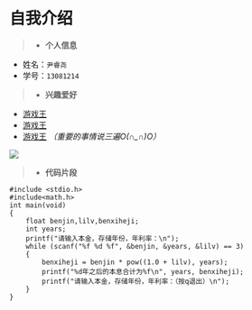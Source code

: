 # 自我介绍


>* **个人信息**
  * 姓名：`尹睿尧`
  * 学号：`13081214`


>* __兴趣爱好__
  * [游戏王](http://baike.baidu.com/link?url=srpaeSWafznTo3G5x1u1DyGfbM7BB7IM7jlgeBuikFMMdtRAotm1wjMQHYavx55UT0c87Nw6CSNykbzlyOJyoSVkhFCJ8F2_Fbe_ttFSAdW)
  * [游戏王](http://baike.baidu.com/link?url=srpaeSWafznTo3G5x1u1DyGfbM7BB7IM7jlgeBuikFMMdtRAotm1wjMQHYavx55UT0c87Nw6CSNykbzlyOJyoSVkhFCJ8F2_Fbe_ttFSAdW)
  * [游戏王](http://baike.baidu.com/link?url=srpaeSWafznTo3G5x1u1DyGfbM7BB7IM7jlgeBuikFMMdtRAotm1wjMQHYavx55UT0c87Nw6CSNykbzlyOJyoSVkhFCJ8F2_Fbe_ttFSAdW) *（重要的事情说三遍O(∩_∩)O）*
  
  
  
  
  
  
  ![](http://imgsrc.baidu.com/forum/pic/item/8e330bb30f2442a732602ce7d743ad4bd01302ec.jpg)


>* __代码片段__
```
#include <stdio.h> 
#include<math.h>
int main(void)
{
	float benjin,lilv,benxiheji;
	int years;
	printf("请输入本金，存储年份，年利率：\n");
	while (scanf("%f %d %f", &benjin, &years, &lilv) == 3)
	{
		benxiheji = benjin * pow((1.0 + lilv), years);
		printf("%d年之后的本息合计为%f\n", years, benxiheji);
		printf("请输入本金，存储年份，年利率：（按q退出）\n");
	}
}
```
